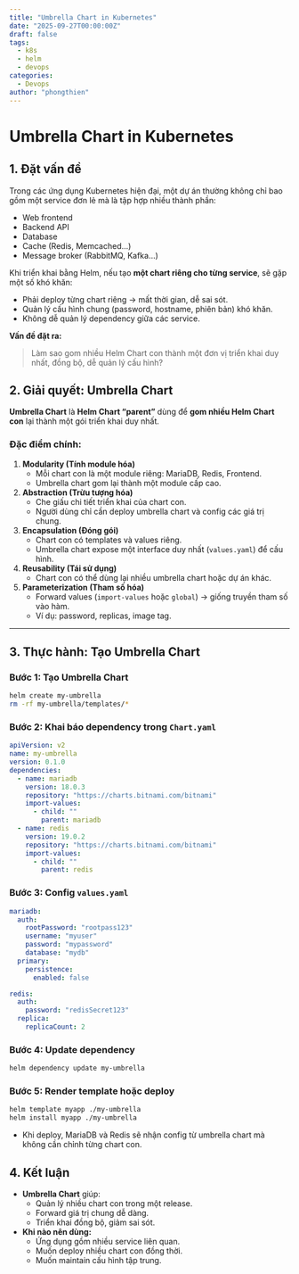 ```yaml
---
title: "Umbrella Chart in Kubernetes"
date: "2025-09-27T00:00:00Z"
draft: false
tags:
  - k8s
  - helm
  - devops
categories:
  - Devops
author: "phongthien"
---
```


# Umbrella Chart in Kubernetes

## **1. Đặt vấn đề**

Trong các ứng dụng Kubernetes hiện đại, một dự án thường không chỉ bao gồm một service đơn lẻ mà là tập hợp nhiều thành phần:

- Web frontend
- Backend API
- Database
- Cache (Redis, Memcached…)
- Message broker (RabbitMQ, Kafka…)

Khi triển khai bằng Helm, nếu tạo **một chart riêng cho từng service**, sẽ gặp một số khó khăn:

- Phải deploy từng chart riêng → mất thời gian, dễ sai sót.
- Quản lý cấu hình chung (password, hostname, phiên bản) khó khăn.
- Không dễ quản lý dependency giữa các service.

**Vấn đề đặt ra:**

> Làm sao gom nhiều Helm Chart con thành một đơn vị triển khai duy nhất, đồng bộ, dễ quản lý cấu hình?
> 


## **2. Giải quyết: Umbrella Chart**

**Umbrella Chart** là **Helm Chart “parent”** dùng để **gom nhiều Helm Chart con** lại thành một gói triển khai duy nhất.

### **Đặc điểm chính:**

1. **Modularity (Tính module hóa)**
    - Mỗi chart con là một module riêng: MariaDB, Redis, Frontend.
    - Umbrella chart gom lại thành một module cấp cao.
2. **Abstraction (Trừu tượng hóa)**
    - Che giấu chi tiết triển khai của chart con.
    - Người dùng chỉ cần deploy umbrella chart và config các giá trị chung.
3. **Encapsulation (Đóng gói)**
    - Chart con có templates và values riêng.
    - Umbrella chart expose một interface duy nhất (`values.yaml`) để cấu hình.
4. **Reusability (Tái sử dụng)**
    - Chart con có thể dùng lại nhiều umbrella chart hoặc dự án khác.
5. **Parameterization (Tham số hóa)**
    - Forward values (`import-values` hoặc `global`) → giống truyền tham số vào hàm.
    - Ví dụ: password, replicas, image tag.

---

## **3. Thực hành: Tạo Umbrella Chart**

### **Bước 1: Tạo Umbrella Chart**

```bash
helm create my-umbrella
rm -rf my-umbrella/templates/*

```

### **Bước 2: Khai báo dependency trong `Chart.yaml`**

```yaml
apiVersion: v2
name: my-umbrella
version: 0.1.0
dependencies:
  - name: mariadb
    version: 18.0.3
    repository: "https://charts.bitnami.com/bitnami"
    import-values:
      - child: ""
        parent: mariadb
  - name: redis
    version: 19.0.2
    repository: "https://charts.bitnami.com/bitnami"
    import-values:
      - child: ""
        parent: redis

```

### **Bước 3: Config `values.yaml`**

```yaml
mariadb:
  auth:
    rootPassword: "rootpass123"
    username: "myuser"
    password: "mypassword"
    database: "mydb"
  primary:
    persistence:
      enabled: false

redis:
  auth:
    password: "redisSecret123"
  replica:
    replicaCount: 2

```

### **Bước 4: Update dependency**

```bash
helm dependency update my-umbrella

```

### **Bước 5: Render template hoặc deploy**

```bash
helm template myapp ./my-umbrella
helm install myapp ./my-umbrella

```

- Khi deploy, MariaDB và Redis sẽ nhận config từ umbrella chart mà không cần chỉnh từng chart con.



## **4. Kết luận**

- **Umbrella Chart** giúp:
    - Quản lý nhiều chart con trong một release.
    - Forward giá trị chung dễ dàng.
    - Triển khai đồng bộ, giảm sai sót.
- **Khi nào nên dùng:**
    - Ứng dụng gồm nhiều service liên quan.
    - Muốn deploy nhiều chart con đồng thời.
    - Muốn maintain cấu hình tập trung.